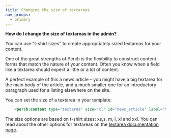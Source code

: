 ```yaml
---
title: Changing the size of textareas
nav_groups:
  - primary
---
```


**How do I change the size of textareas in the admin?**

You can use "t-shirt sizes" to create appropriately sized textareas for your content.

One of the great strengths of Perch is the flexibility to construct content forms that match the nature of your content. Often you know when a field like a textarea should expect a little or a lot of content.

A perfect example of this a news article – you might have a big textarea for the main body of the article, and a much smaller one for an introductory paragraph used for a listing elsewhere on the site.

You can set the size of a textarea in your template:

```html
    <perch:content type="textarea" size="xl" id="news_article" label="Main article">
```

The size options are based on t-shirt sizes: xs,s, m, l, xl and xxl. You can read about the other options for textareas on the [textarea documentation page](http://docs.grabaperch.com/docs/templates/attributes/type/textarea/).
